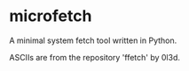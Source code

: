 # microfetch
A minimal system fetch tool written in Python.

ASCIIs are from the repository 'ffetch' by 0l3d.